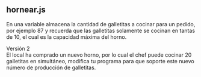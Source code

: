 ## hornear.js  
En una variable almacena la cantidad de galletitas a cocinar para un pedido, por ejemplo 87 y recuerda que las galletitas solamente se cocinan en tantas de 10, el cual es la capacidad máxima del horno.  

Versión 2  
El local ha comprado un nuevo horno, por lo cual el chef puede cocinar 20 galletitas en simultáneo, modifica tu programa para que soporte este nuevo número de producción de galletitas.